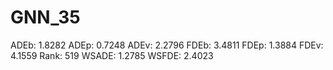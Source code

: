 # GNN_35

ADEb: 1.8282
ADEp: 0.7248
ADEv: 2.2796
FDEb: 3.4811
FDEp: 1.3884
FDEv: 4.1559
Rank: 519
WSADE: 1.2785
WSFDE: 2.4023